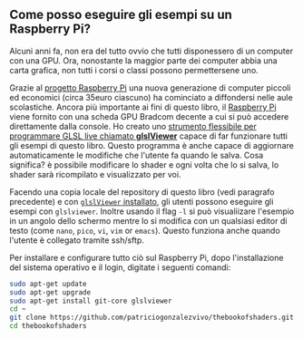 ## Come posso eseguire gli esempi su un Raspberry Pi?

Alcuni anni fa, non era del tutto ovvio che tutti disponessero di un computer con una GPU. Ora, nonostante la maggior parte dei computer abbia una carta grafica, non tutti i corsi o classi possono permettersene uno.

Grazie al [progetto Raspberry Pi](http://www.raspberrypi.org/) una nuova generazione di computer piccoli ed economici (circa 35euro ciascuno) ha cominciato a diffondersi nelle aule scolastiche. Ancora più importante ai fini di questo libro, il [Raspberry Pi](http://www.raspberrypi.org/) viene fornito con una scheda GPU Bradcom decente a cui si può accedere direttamente dalla console. Ho creato uno [strumento flessibile per programmare GLSL live chiamato **glslViewer**](https://github.com/patriciogonzalezvivo/glslViewer) capace di far funzionare tutti gli esempi di questo libro. Questo programma è anche capace di aggiornare automaticamente le modifiche che l'utente fa quando le salva. Cosa significa? è possibile modificare lo shader e ogni volta che lo si salva, lo shader sarà ricompilato e visualizzato per voi.

Facendo una copia locale del repository di questo libro (vedi paragrafo precedente) e con [```glslViewer``` installato](https://github.com/patriciogonzalezvivo/glslViewer), gli utenti possono eseguire gli esempi con ```glslviewer```. Inoltre usando il flag ```-l``` si può visualiizare l'esempio in un angolo dello schermo mentre lo si modifica con un qualsiasi editor di testo (come ```nano```, ```pico```, ```vi```, ```vim``` or ```emacs```). Questo funziona anche quando l'utente è collegato tramite ssh/sftp.

Per installare e configurare tutto ciò sul Raspberry Pi, dopo l'installazione del sistema operativo e il login, digitate i seguenti comandi:

```bash
sudo apt-get update
sudo apt-get upgrade
sudo apt-get install git-core glslviewer
cd ~
git clone https://github.com/patriciogonzalezvivo/thebookofshaders.git
cd thebookofshaders
```
